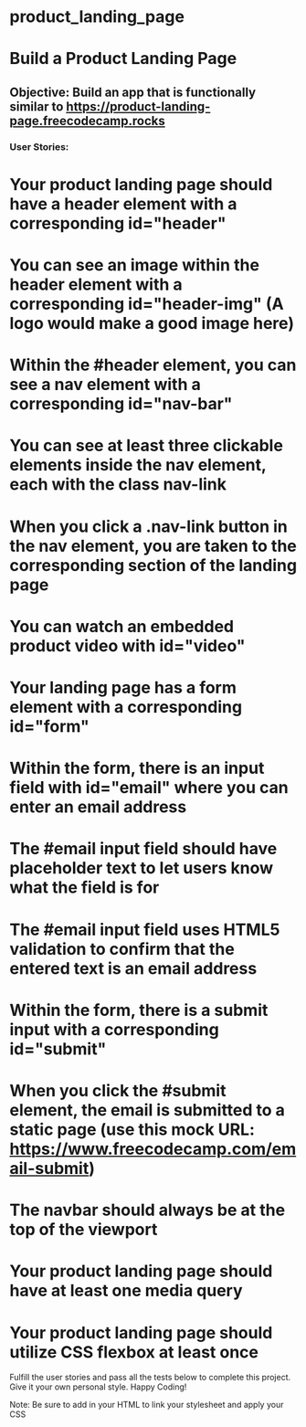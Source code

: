 # product_landing_page
# Build a Product Landing Page

## Objective: Build an app that is functionally similar to https://product-landing-page.freecodecamp.rocks

### User Stories:

  #  Your product landing page should have a header element with a corresponding id="header"
  #  You can see an image within the header element with a corresponding id="header-img" (A logo would make a good image here)
  #  Within the #header element, you can see a nav element with a corresponding id="nav-bar"
  #  You can see at least three clickable elements inside the nav element, each with the class nav-link
  #  When you click a .nav-link button in the nav element, you are taken to the corresponding section of the landing page
  #  You can watch an embedded product video with id="video"
  #  Your landing page has a form element with a corresponding id="form"
  #  Within the form, there is an input field with id="email" where you can enter an email address
  #  The #email input field should have placeholder text to let users know what the field is for
  #  The #email input field uses HTML5 validation to confirm that the entered text is an email address
  #  Within the form, there is a submit input with a corresponding id="submit"
  #  When you click the #submit element, the email is submitted to a static page (use this mock URL: https://www.freecodecamp.com/email-submit)
  #  The navbar should always be at the top of the viewport
  #  Your product landing page should have at least one media query
  #  Your product landing page should utilize CSS flexbox at least once

Fulfill the user stories and pass all the tests below to complete this project. Give it your own personal style. Happy Coding!

Note: Be sure to add <link rel="stylesheet" href="styles.css"> in your HTML to link your stylesheet and apply your CSS
